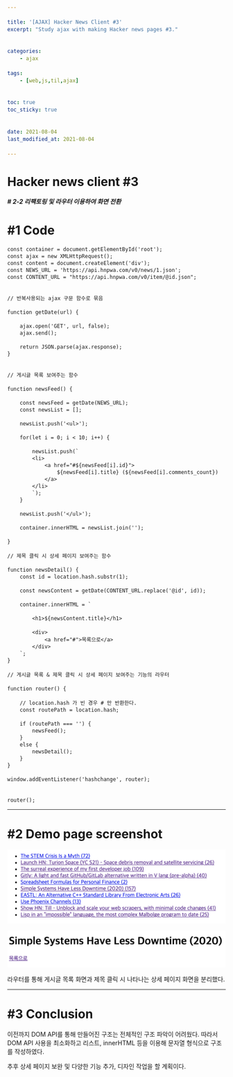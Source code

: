 ```yaml
---

title: '[AJAX] Hacker News Client #3'
excerpt: "Study ajax with making Hacker news pages #3."


categories:
    - ajax

tags:
    - [web,js,til,ajax]


toc: true
toc_sticky: true


date: 2021-08-04
last_modified_at: 2021-08-04

---
```


Hacker news client #3
=====

**_# 2-2 리팩토링 및 라우터 이용하여 화면 전환_**

# #1 Code

```
const container = document.getElementById('root');
const ajax = new XMLHttpRequest();
const content = document.createElement('div');
const NEWS_URL = 'https://api.hnpwa.com/v0/news/1.json';
const CONTENT_URL = "https://api.hnpwa.com/v0/item/@id.json";


// 반복사용되는 ajax 구문 함수로 묶음 

function getDate(url) {

    ajax.open('GET', url, false);
    ajax.send();

    return JSON.parse(ajax.response);
}


// 게시글 목록 보여주는 함수

function newsFeed() {

    const newsFeed = getDate(NEWS_URL);
    const newsList = [];

    newsList.push('<ul>');

    for(let i = 0; i < 10; i++) {

        newsList.push(`
        <li>
            <a href="#${newsFeed[i].id}">
                ${newsFeed[i].title} (${newsFeed[i].comments_count})
            </a>
        </li>
        `);
    }

    newsList.push('</ul>');

    container.innerHTML = newsList.join('');

}

// 제목 클릭 시 상세 페이지 보여주는 함수

function newsDetail() {
    const id = location.hash.substr(1);

    const newsContent = getDate(CONTENT_URL.replace('@id', id));

    container.innerHTML = `
    
        <h1>${newsContent.title}</h1>

        <div>
            <a href="#">목록으로</a>
        </div>
    `;
}

// 게시글 목록 & 제목 클릭 시 상세 페이지 보여주는 기능의 라우터 

function router() {

    // location.hash 가 빈 경우 # 만 반환한다.
    const routePath = location.hash;

    if (routePath === '') {
        newsFeed();
    }
    else {
        newsDetail();
    }
}

window.addEventListener('hashchange', router);


router();

```
---

# #2 Demo page screenshot

![image](/assets/images/21_08_04_ajax/1.png)

![image](/assets/images/21_08_04_ajax/2.png)

라우터를 통해 게시글 목록 화면과 제목 클릭 시 나타나는 상세 페이지 화면을 분리했다.

---

# #3 Conclusion

이전까지 DOM API를 통해 만들어진 구조는 전체적인 구조 파악이 어려웠다. 따라서 DOM API 사용을 최소화하고 리스트, innerHTML 등을 이용해 문자열 형식으로 구조를 작성하였다.

추후 상세 페이지 보완 및 다양한 기능 추가, 디자인 작업을 할 계획이다.











